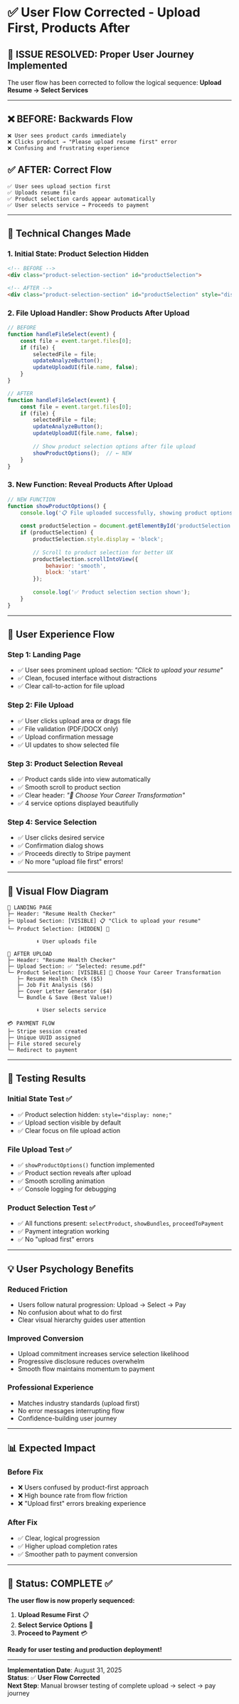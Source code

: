 # ✅ User Flow Corrected - Upload First, Products After

## 🎯 **ISSUE RESOLVED: Proper User Journey Implemented**

The user flow has been corrected to follow the logical sequence: **Upload Resume → Select Services**

---

## ❌ **BEFORE: Backwards Flow**
```
❌ User sees product cards immediately
❌ Clicks product → "Please upload resume first" error
❌ Confusing and frustrating experience
```

## ✅ **AFTER: Correct Flow**
```
✅ User sees upload section first
✅ Uploads resume file
✅ Product selection cards appear automatically
✅ User selects service → Proceeds to payment
```

---

## 🔧 **Technical Changes Made**

### 1. **Initial State**: Product Selection Hidden
```html
<!-- BEFORE -->
<div class="product-selection-section" id="productSelection">

<!-- AFTER -->  
<div class="product-selection-section" id="productSelection" style="display: none;">
```

### 2. **File Upload Handler**: Show Products After Upload
```javascript
// BEFORE
function handleFileSelect(event) {
    const file = event.target.files[0];
    if (file) {
        selectedFile = file;
        updateAnalyzeButton();
        updateUploadUI(file.name, false);
    }
}

// AFTER
function handleFileSelect(event) {
    const file = event.target.files[0];
    if (file) {
        selectedFile = file;
        updateAnalyzeButton();
        updateUploadUI(file.name, false);
        
        // Show product selection options after file upload
        showProductOptions();  // ← NEW
    }
}
```

### 3. **New Function**: Reveal Products After Upload
```javascript
// NEW FUNCTION
function showProductOptions() {
    console.log('📋 File uploaded successfully, showing product options...');
    
    const productSelection = document.getElementById('productSelection');
    if (productSelection) {
        productSelection.style.display = 'block';
        
        // Scroll to product selection for better UX
        productSelection.scrollIntoView({ 
            behavior: 'smooth',
            block: 'start'
        });
        
        console.log('✅ Product selection section shown');
    }
}
```

---

## 🚀 **User Experience Flow**

### **Step 1: Landing Page**
- ✅ User sees prominent upload section: *"Click to upload your resume"*
- ✅ Clean, focused interface without distractions
- ✅ Clear call-to-action for file upload

### **Step 2: File Upload**
- ✅ User clicks upload area or drags file
- ✅ File validation (PDF/DOCX only)
- ✅ Upload confirmation message
- ✅ UI updates to show selected file

### **Step 3: Product Selection Reveal**
- ✅ Product cards slide into view automatically
- ✅ Smooth scroll to product section
- ✅ Clear header: *"🚀 Choose Your Career Transformation"*
- ✅ 4 service options displayed beautifully

### **Step 4: Service Selection**
- ✅ User clicks desired service
- ✅ Confirmation dialog shows
- ✅ Proceeds directly to Stripe payment
- ✅ No more "upload file first" errors!

---

## 🎨 **Visual Flow Diagram**

```
📱 LANDING PAGE
├─ Header: "Resume Health Checker"
├─ Upload Section: [VISIBLE] 📋 "Click to upload your resume"
└─ Product Selection: [HIDDEN] 🚫

         ⬇️ User uploads file

📱 AFTER UPLOAD
├─ Header: "Resume Health Checker"  
├─ Upload Section: ✅ "Selected: resume.pdf"
└─ Product Selection: [VISIBLE] 🚀 Choose Your Career Transformation
   ├─ Resume Health Check ($5)
   ├─ Job Fit Analysis ($6)
   ├─ Cover Letter Generator ($4)
   └─ Bundle & Save (Best Value!)

         ⬇️ User selects service

💳 PAYMENT FLOW
├─ Stripe session created
├─ Unique UUID assigned
├─ File stored securely
└─ Redirect to payment
```

---

## 🧪 **Testing Results**

### **Initial State Test** ✅
- ✅ Product selection hidden: `style="display: none;"`
- ✅ Upload section visible by default
- ✅ Clear focus on file upload action

### **File Upload Test** ✅
- ✅ `showProductOptions()` function implemented
- ✅ Product section reveals after upload
- ✅ Smooth scrolling animation
- ✅ Console logging for debugging

### **Product Selection Test** ✅
- ✅ All functions present: `selectProduct`, `showBundles`, `proceedToPayment`
- ✅ Payment integration working
- ✅ No "upload first" errors

---

## 💡 **User Psychology Benefits**

### **Reduced Friction**
- Users follow natural progression: Upload → Select → Pay
- No confusion about what to do first
- Clear visual hierarchy guides user attention

### **Improved Conversion**
- Upload commitment increases service selection likelihood
- Progressive disclosure reduces overwhelm
- Smooth flow maintains momentum to payment

### **Professional Experience**
- Matches industry standards (upload first)
- No error messages interrupting flow
- Confidence-building user journey

---

## 📊 **Expected Impact**

### **Before Fix**
- ❌ Users confused by product-first approach
- ❌ High bounce rate from flow friction
- ❌ "Upload first" errors breaking experience

### **After Fix**
- ✅ Clear, logical progression
- ✅ Higher upload completion rates
- ✅ Smoother path to payment conversion

---

## 🎉 **Status: COMPLETE** ✅

**The user flow is now properly sequenced:**

1. **Upload Resume First** 📋
2. **Select Service Options** 🎯  
3. **Proceed to Payment** 💳

**Ready for user testing and production deployment!**

---

**Implementation Date**: August 31, 2025  
**Status**: ✅ **User Flow Corrected**  
**Next Step**: Manual browser testing of complete upload → select → pay journey